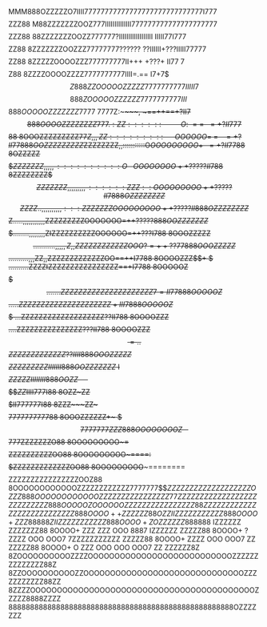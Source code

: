 
MMM888OZZZZZO7IIII77777777777777777777777777777I777$$$$ZZZ88
M88ZZZZZZZOOZ777IIIIIIIIIIIIII777777777777777777777$$$$ZZZ88
88ZZZZZZZOOZZ777777?IIIIIIIIIIIIIIIIII   IIIII77I777$$$$ZZ88
8ZZZZZZZOOZZZ77777777??????   ??IIIIII+???IIIII77777$$$$ZZ88
8ZZZZZOOOOZZZ777777777II+++    +???+          II77  7$$$$Z88
8ZZZZOOOOZZZZ7777777777IIII=.==                   I7+7$$$Z88
8ZZOOOOOZZZZZ7777777777IIIII                         7$$$$88
8ZOOOOOZZZZZZ7777777777III ~~~~~~                      $$$88
8OOOOOZZZZZZZ7777~ 7777$Z:~~~~~~~~~~,    ~==++==+?II7   $$88
8OOOOZZZZZZZZ777   .:ZZ::::::~~~~~~~~~~O:~  ==~~=+?II777$$88
8OOOZZZZZZZZZ$77Z,,,ZZ:::::::::~~~~~~OOOOOO=~=~~~=+?II77$$88
8OOZZZZZZZZZ$ZZZZZZZZ,,:::::::::::~~O$OOOOOOOOO+~~=+?II77$88
8OZZZZZ$$$$$$ZZZZZZZ,,,,,::::::::::O~~~OOOOOOOO++?????II7$88
8ZZZZZZZZ$$$ZZZZZZZ,,,,,,,,,::::::ZZZ::OOOOOOOOO++?????II788
8OZZZZZZZZ$$$$ZZZZ..,,,,,,,,,,:::ZZZZZZZOOOOOOOOO++?????II88
8OZZZZZZZZ$$$$$$Z.....,,,,,,,,,,,ZZZZZZZZZOOOOOOO=++?????$88
8OOZZZZZZZ$$$$$$........,,,,,,,,ZIZZZZZZZZZZOOOOOO=++???I788
8OOOZZZZZ     $$...........,,,,,Z,,ZZZZZZZZZZZZOOO?=++??7788
8OOOZZZZZ    $$    ..........,,,ZZ,,ZZZZZZZZZZZZZOO==++I7788
8OOOOZZZ$$+  $       ..........ZZZZIZZZZZZZZZZZZZZZZ==+I7788
8OOOOOZ$$$$$$$          .......ZZZZZZZZZZZZZZZZZZZZZ7=II7788
8OOOOOZ$$$$$$             .....$ZZZZZZZZZZZZZZZZZZZZZ+III788
8OOOOOZ$$$$$$                ..$.$ZZZZZZZZZZZZZZZZZZZ??II788
8OOOOZZZ$$$$                   $....$ZZZZZZZZZZZZZZZ???II788
8OOOOZZZ$$$$                   $$=..$$$ZZZZZZZZZZZZZ??IIII88
8OOOZZZZZ$$$                   $$$$$$$$$$$ZZZZZZZZZIIIIIII88
8OOZZZZZZZ$                    I$$$$$$$$$$$$$ZZZZZIIIIIIII88
8OOZZ~~~~~$                     $$$$$$$$$$$$$$$ZZ$IIII777I88
8OZZ~~~~~ZZ                     $$$$$$$$$$$$$$$$$II777777I88
8ZZZ~~~~~ZZ~                    $$$$$$$$$$$$$$$$777777777788
8OOOZZZZZZ+~                     $    $$$$$$$$$$7777777ZZZ88
8OOOOOOOOZ~~~                    $$    $$$$$$$$777ZZZZZZZO88
8OOOOOOOOO~~~=                    $$$$$$$$$$$$ZZZZZZZZZZOO88
8OOOOOOOOO~~~====:                $$$$$$$$$ZZZZZZZZZZZZZOO88
8OOOOOOOOO~~~========              $$$$ZZZZZZZZZZZZZZZZOOZ88
8OOOOOOOOOOOOZZZZZZZZZZZZ7777777$$$ZZZZZZZZZZZZZZZZZZZOZZZ88
8OOOOOOOOOOOOZZZZZZZZZZZZZZZZ77ZZZZZZZZZZZZZZZZZZZZZZZZZZZ88
8OOOOOZOOOOOOZZZZZZZZZZZZZZZZ88ZZZZZZZZZZZZZZZZZZZZZZZZZZZ88
8OOOO+       +ZZZZ       ZZ88   OZZI  IZZZZZZ        ZZZZZ88
8OOOO+        ZZZ         888   88ZI  IZZZZZZ        ZZZZZ88
8OOOO+   ZO   ZZZ   ZZZ   888   888$  IZZZZZZ      ZZZZZZZ88
8OOOO+        ZZZ   ZZZ   OOO   8887  IZZZZZZ        ZZZZZ88
8OOOO+      ?ZZZZ         OOO   OOO7  7ZZZZZZZZZZZ   ZZZZZ88
8OOOO+       ZZZZ         OOO   OOO7       ZZ        ZZZZZ88
8OOOO+   O    ZZZ   OOO   OOO   OOO7       ZZ       ZZZZZZ8Z
8ZOOOOOOOOOOZZZZOOOOOOOOOOOOOOOOOOOOOOOOOOOZZZZZZZZZZZZZZ88Z
8ZZOOOOOOOOOOZZOOOOOOOOOOOOOOOOOOOOOOOOOOOOOOZZZZZZZZZZZ88ZZ
8ZZZZOOOOOOOOOOOOOOOOOOOOOOOOOOOOOOOOOOOOOOOOOOZZZZZ8888ZZZZ
8888888888888888888888888888888888888888888888888888OZZZZZZZ
                                            